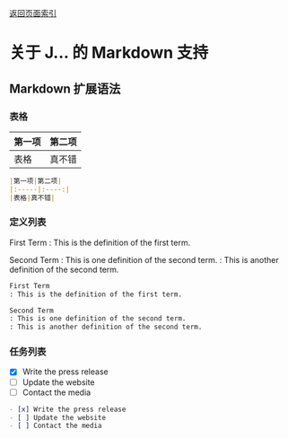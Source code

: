 [返回页面索引](/)<br>

# 关于 J... 的 Markdown 支持

## Markdown 扩展语法

### 表格

|第一项|第二项|
|:-----|:----:|
|表格|真不错|

```markdown
|第一项|第二项|
|:-----|:----:|
|表格|真不错|
```

### 定义列表

First Term
: This is the definition of the first term.

Second Term
: This is one definition of the second term.
: This is another definition of the second term.

```markdown
First Term
: This is the definition of the first term.

Second Term
: This is one definition of the second term.
: This is another definition of the second term.
```

### 任务列表

- [x] Write the press release
- [ ] Update the website
- [ ] Contact the media

```markdown
- [x] Write the press release
- [ ] Update the website
- [ ] Contact the media
```